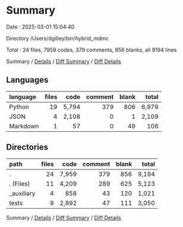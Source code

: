 # Summary

Date : 2025-03-01 15:04:40

Directory /Users/dgilley/bin/hybrid_mdmc

Total : 24 files,  7959 codes, 379 comments, 856 blanks, all 9194 lines

Summary / [Details](details.md) / [Diff Summary](diff.md) / [Diff Details](diff-details.md)

## Languages
| language | files | code | comment | blank | total |
| :--- | ---: | ---: | ---: | ---: | ---: |
| Python | 19 | 5,794 | 379 | 806 | 6,979 |
| JSON | 4 | 2,108 | 0 | 1 | 2,109 |
| Markdown | 1 | 57 | 0 | 49 | 106 |

## Directories
| path | files | code | comment | blank | total |
| :--- | ---: | ---: | ---: | ---: | ---: |
| . | 24 | 7,959 | 379 | 856 | 9,194 |
| . (Files) | 11 | 4,209 | 289 | 625 | 5,123 |
| _auxiliary | 4 | 858 | 43 | 120 | 1,021 |
| tests | 9 | 2,892 | 47 | 111 | 3,050 |

Summary / [Details](details.md) / [Diff Summary](diff.md) / [Diff Details](diff-details.md)